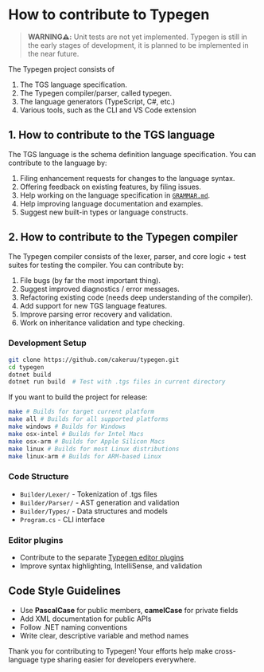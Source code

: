 # How to contribute to Typegen

> **WARNING⚠️:** Unit tests are not yet implemented. 
> Typegen is still in the early stages of development, it is planned to be implemented in the near future.

The Typegen project consists of

1. The TGS language specification.
2. The Typegen compiler/parser, called typegen.
3. The language generators (TypeScript, C#, etc.)
4. Various tools, such as the CLI and VS Code extension

## 1. How to contribute to the TGS language

The TGS language is the schema definition language specification. You can contribute to the language by:

1. Filing enhancement requests for changes to the language syntax.
2. Offering feedback on existing features, by filing issues.
3. Help working on the language specification in [`GRAMMAR.md`](GRAMMAR.md).
4. Help improving language documentation and examples.
5. Suggest new built-in types or language constructs.

## 2. How to contribute to the Typegen compiler

The Typegen compiler consists of the lexer, parser, and core logic + test suites for testing the compiler.
You can contribute by:

1. File bugs (by far the most important thing).
2. Suggest improved diagnostics / error messages.
3. Refactoring existing code (needs deep understanding of the compiler).
4. Add support for new TGS language features.
5. Improve parsing error recovery and validation.
6. Work on inheritance validation and type checking.

### Development Setup

```bash
git clone https://github.com/cakeruu/typegen.git
cd typegen
dotnet build
dotnet run build  # Test with .tgs files in current directory
```

If you want to build the project for release:

```bash
make # Builds for target current platform
make all # Builds for all supported platforms
make windows # Builds for Windows
make osx-intel # Builds for Intel Macs
make osx-arm # Builds for Apple Silicon Macs
make linux # Builds for most Linux distributions
make linux-arm # Builds for ARM-based Linux
```

### Code Structure
- `Builder/Lexer/` - Tokenization of .tgs files
- `Builder/Parser/` - AST generation and validation
- `Builder/Types/` - Data structures and models
- `Program.cs` - CLI interface

### Editor plugins
- Contribute to the separate [Typegen editor plugins](https://github.com/cakeruu/typegen-editor-plugins)
- Improve syntax highlighting, IntelliSense, and validation

## Code Style Guidelines

- Use **PascalCase** for public members, **camelCase** for private fields
- Add XML documentation for public APIs
- Follow .NET naming conventions
- Write clear, descriptive variable and method names

Thank you for contributing to Typegen! Your efforts help make cross-language type sharing easier for developers everywhere. 